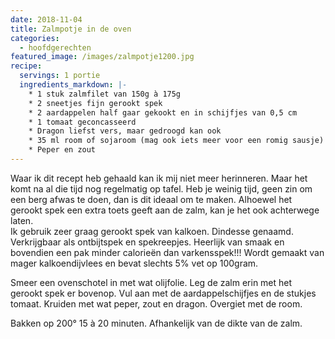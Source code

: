 ```yaml
---
date: 2018-11-04
title: Zalmpotje in de oven
categories:
  - hoofdgerechten
featured_image: /images/zalmpotje1200.jpg
recipe:
  servings: 1 portie
  ingredients_markdown: |-
    * 1 stuk zalmfilet van 150g à 175g
    * 2 sneetjes fijn gerookt spek
    * 2 aardappelen half gaar gekookt en in schijfjes van 0,5 cm
    * 1 tomaat geconcasseerd
    * Dragon liefst vers, maar gedroogd kan ook
    * 35 ml room of sojaroom (mag ook iets meer voor een romig sausje)
    * Peper en zout
---
```

Waar ik dit recept heb gehaald kan ik mij niet meer herinneren.
Maar het komt na al die tijd nog regelmatig op tafel.
Heb je weinig tijd, geen zin om een berg afwas te doen, dan is dit ideaal om te maken.
Alhoewel het gerookt spek een extra toets geeft aan de zalm, kan je het ook achterwege laten.  
Ik gebruik zeer graag gerookt spek van kalkoen.
Dindesse genaamd.
Verkrijgbaar als ontbijtspek en spekreepjes. 
Heerlijk van smaak en bovendien een pak minder calorieën dan varkensspek!!! 
Wordt gemaakt van mager kalkoendijvlees en bevat slechts 5% vet op 100gram.

<!--more-->

Smeer een ovenschotel in met wat olijfolie.
Leg de zalm erin met het gerookt spek er bovenop.
Vul aan met de aardappelschijfjes en de stukjes tomaat.
Kruiden met wat peper, zout en dragon.
Overgiet met de room.

Bakken op 200° 15 à 20 minuten. Afhankelijk van de dikte van de zalm.
